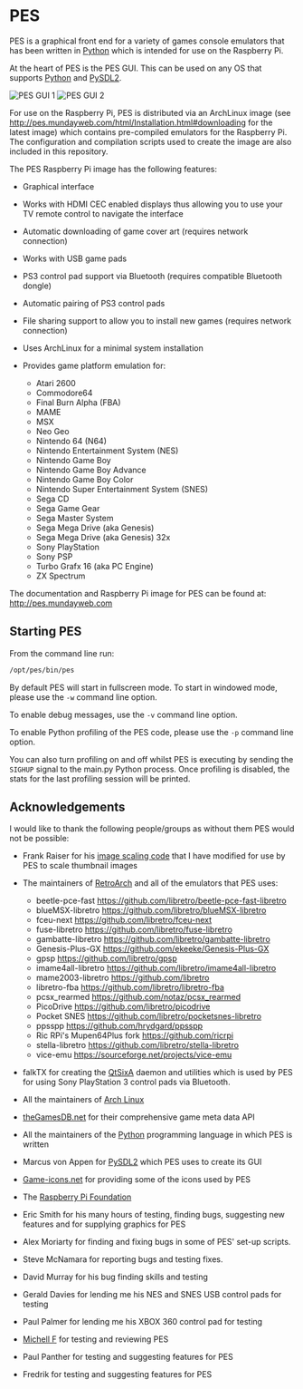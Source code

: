 PES
===

PES is a graphical front end for a variety of games console emulators that has been written in [Python](https://www.python.org>) which is intended for use on the Raspberry Pi.

At the heart of PES is the PES GUI. This can be used on any OS that supports [Python](https://www.python.org>) and [PySDL2](http://pysdl2.readthedocs.org/>).

![PES GUI 1](http://pes.mundayweb.com/html/_images/pes-main.png?)
![PES GUI 2](http://pes.mundayweb.com/html/_images/pes-nes.png?)

For use on the Raspberry Pi, PES is distributed via an ArchLinux image (see http://pes.mundayweb.com/html/Installation.html#downloading for the latest image) which contains pre-compiled emulators for the Raspberry Pi. The configuration and compilation scripts used to create the image are also included in this repository.

The PES Raspberry Pi image has the following features:

* Graphical interface
* Works with HDMI CEC enabled displays thus allowing you to use your TV remote control to navigate the interface
* Automatic downloading of game cover art (requires network connection)
* Works with USB game pads
* PS3 control pad support via Bluetooth (requires compatible Bluetooth dongle)
* Automatic pairing of PS3 control pads
* File sharing support to allow you to install new games (requires network connection)
* Uses ArchLinux for a minimal system installation
* Provides game platform emulation for:

  * Atari 2600
  * Commodore64
  * Final Burn Alpha (FBA)
  * MAME
  * MSX
  * Neo Geo
  * Nintendo 64 (N64)
  * Nintendo Entertainment System (NES)
  * Nintendo Game Boy
  * Nintendo Game Boy Advance
  * Nintendo Game Boy Color
  * Nintendo Super Entertainment System (SNES)
  * Sega CD
  * Sega Game Gear
  * Sega Master System
  * Sega Mega Drive (aka Genesis)
  * Sega Mega Drive (aka Genesis) 32x
  * Sony PlayStation
  * Sony PSP
  * Turbo Grafx 16 (aka PC Engine)
  * ZX Spectrum
  
The documentation and Raspberry Pi image for PES can be found at: http://pes.mundayweb.com

Starting PES
------------

From the command line run:

```bash
/opt/pes/bin/pes
```
 
By default PES will start in fullscreen mode. To start in windowed mode, please use the `-w` command line option.

To enable debug messages, use the `-v` command line option.

To enable Python profiling of the PES code, please use the `-p` command line option.

You can also turn profiling on and off whilst PES is executing by sending the `SIGHUP` signal to the main.py Python process. Once profiling is disabled, the stats for the last profiling session will be printed.

Acknowledgements
----------------

I would like to thank the following people/groups as without them PES would not be possible:

* Frank Raiser for his [image scaling code](http://www.pygame.org/pcr/transform_scale>) that I have modified for use by PES to scale thumbnail images
* The maintainers of [RetroArch](http://www.libretro.com>) and all of the emulators that PES uses:

  * beetle-pce-fast https://github.com/libretro/beetle-pce-fast-libretro
  * blueMSX-libretro https://github.com/libretro/blueMSX-libretro
  * fceu-next https://github.com/libretro/fceu-next
  * fuse-libretro https://github.com/libretro/fuse-libretro
  * gambatte-libretro https://github.com/libretro/gambatte-libretro
  * Genesis-Plus-GX https://github.com/ekeeke/Genesis-Plus-GX
  * gpsp https://github.com/libretro/gpsp
  * imame4all-libretro https://github.com/libretro/imame4all-libretro
  * mame2003-libretro https://github.com/libretro
  * libretro-fba https://github.com/libretro/libretro-fba
  * pcsx_rearmed https://github.com/notaz/pcsx_rearmed
  * PicoDrive https://github.com/libretro/picodrive
  * Pocket SNES https://github.com/libretro/pocketsnes-libretro
  * ppsspp https://github.com/hrydgard/ppsspp
  * Ric RPi's Mupen64Plus fork https://github.com/ricrpi
  * stella-libretro https://github.com/libretro/stella-libretro
  * vice-emu https://sourceforge.net/projects/vice-emu

* falkTX for creating the [QtSixA](http://qtsixa.sourceforge.net) daemon and utilities which is used by PES for using Sony PlayStation 3 control pads via Bluetooth.
* All the maintainers of [Arch Linux](http://archlinuxarm.org/platforms/armv6/raspberry-pi>)
* [theGamesDB.net](http://thegamesdb.net) for their comprehensive game meta data API
* All the maintainers of the [Python](https://www.python.org>) programming language in which PES is written
* Marcus von Appen for [PySDL2](http://pysdl2.readthedocs.org/>) which PES uses to create its GUI
* [Game-icons.net](http://game-icons.net) for providing some of the icons used by PES
* The [Raspberry Pi Foundation](http://www.raspberrypi.org)
* Eric Smith for his many hours of testing, finding bugs, suggesting new features and for supplying graphics for PES
* Alex Moriarty for finding and fixing bugs in some of PES' set-up scripts.
* Steve McNamara for reporting bugs and testing fixes.
* David Murray for his bug finding skills and testing
* Gerald Davies for lending me his NES and SNES USB control pads for testing
* Paul Palmer for lending me his XBOX 360 control pad for testing
* [Michell F](https://github.com/mfwhite) for testing and reviewing PES
* Paul Panther for testing and suggesting features for PES
* Fredrik for testing and suggesting features for PES


